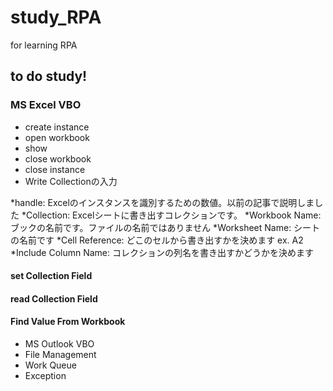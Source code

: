 # study_RPA
for learning RPA
## to do study!
### MS Excel VBO
 - create instance
 - open workbook  
 - show
 - close workbook
 - close instance
 - Write Collectionの入力
 
*handle: Excelのインスタンスを識別するための数値。以前の記事で説明しました
*Collection: Excelシートに書き出すコレクションです。
*Workbook Name: ブックの名前です。ファイルの名前ではありません
*Worksheet Name: シートの名前です 
*Cell Reference: どこのセルから書き出すかを決めます ex. A2
*Include Column Name: コレクションの列名を書き出すかどうかを決めます
 #### set Collection Field
 #### read Collection Field
 #### Find Value From Workbook
 
- MS Outlook VBO 
- File Management
- Work Queue 
- Exception 
